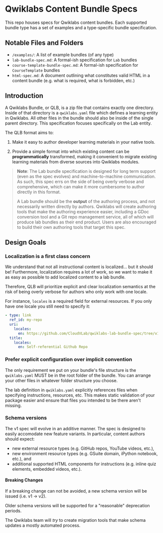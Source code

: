 # Qwiklabs Content Bundle Specs

This repo houses specs for Qwiklabs content bundles. Each supported bundle type has a set of examples and a type-specific bundle specification.

## Notable Files and Folders

* `/examples/`: A list of example bundles (of any type)
* `lab-bundle-spec.md`: A formal-ish specification for `Lab` bundles
* `course-template-bundle-spec.md`: A formal-ish specification for `CourseTemplate` bundles
* `html-spec.md`: A document outlining what constitutes valid HTML in a content bundle (e.g. what is required, what is forbidden, etc.)

## Introduction

A Qwiklabs Bundle, or QLB, is a zip file that contains exactly one directory. Inside of that directory is a `qwiklabs.yaml` file which defines a learning entity in Qwiklabs. All other files in the bundle should also be inside of the single parent directory. This specification focuses specifically on the Lab entity.

The QLB format aims to:

1. Make it easy to author developer learning materials in your native tools.

2. Provide a simple format into which existing content can be **programmatically** transformed, making it convenient to migrate existing learning materials from diverse sources into Qwiklabs modules.

> **Note**: The Lab bundle specification is designed for long term support (even as the spec evolves) and machine-to-machine communication. As such, this spec errs on the side of being overly verbose and comprehensive, which can make it more cumbersome to author directly in this format.
>
> A Lab bundle should be the **output** of the authoring process, and not necessarily written directly by authors. Qwiklabs will create authoring tools that make the authoring experience easier, including a GDoc conversion tool and a Git repo management service, all of which will produce lab bundles as their end product. Users are also encouraged to build their own authoring tools that target this spec.

## Design Goals

### Localization is a first class concern

We understand that not all instructional content is localized... but it should be! Furthermore, localization requires a lot of work, so we want to make it as easy as possible to add localized content to a lab bundle.

Therefore, QLB will prioritize explicit and clear localization semantics at the risk of being overly verbose for authors who only work with one locale.

For instance, `locales` is a required field for external resources. If you only have one locale you still need to specify it:

```yml
- type: link
  ref_id: my-repo
  uri:
    locales:
      en: https://github.com/CloudVLab/qwiklabs-lab-bundle-spec/tree/v1-prerelease
  title:
    locales:
      en: Self-referential Github Repo
```

### Prefer explicit configuration over implicit convention

The only requirement we put on your bundle's file structure is the `qwiklabs.yaml` MUST be in the root folder of the bundle. You can arrange your other files in whatever folder structure you choose.

The lab definition in `qwiklabs.yaml` explicitly references files when specifying instructions, resources, etc. This makes static validation of your package easier and ensure that files you intended to be there aren't missing.


### Schema versions

The v1 spec will evolve in an additive manner. The spec is designed to easily accomodate new feature variants. In particular, content authors should expect:

- new external resource types (e.g. GitHub repos, YouTube videos, etc.),
- new environment resource types (e.g. GSuite domain, iPython notebook, etc.), and
- additional supported HTML components for instructions (e.g. inline quiz elements, embedded videos, etc.).

#### Breaking Changes

If a breaking change can not be avoided, a new schema version will be issued (i.e. v1 -> v2).

Older schema versions will be supported for a "reasonable" deprecation periods.

The Qwiklabs team will *try* to create migration tools that make schema updates a mostly automated process.
